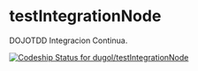 # testIntegrationNode
DOJOTDD
Integracion Continua.

[ ![Codeship Status for dugol/testIntegrationNode](https://app.codeship.com/projects/dabcffd0-3831-0136-dfac-0aa9c93fd8f3/status?branch=master)](https://app.codeship.com/projects/289807)

